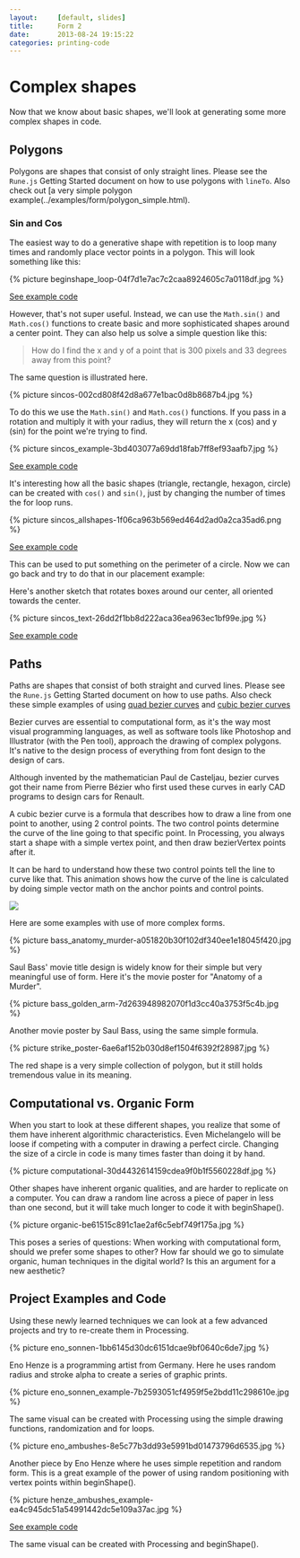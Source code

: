 ```yaml
---
layout:     [default, slides]
title:      Form 2
date:       2013-08-24 19:15:22
categories: printing-code
---
```


Complex shapes
==============

Now that we know about basic shapes, we'll look at generating some more complex shapes in code.

## Polygons

Polygons are shapes that consist of only straight lines. Please see the `Rune.js` Getting Started document on how to use polygons with `lineTo`. Also check out [a very simple polygon example(../examples/form/polygon_simple.html).

### Sin and Cos

The easiest way to do a generative shape with repetition is to loop many times and randomly place vector points in a polygon. This will look something like this:

{% picture beginshape_loop-04f7d1e7ac7c2caa8924605c7a0118df.jpg %}

[See example code](../examples/form/polygon_random.html)

However, that's not super useful. Instead, we can use the `Math.sin()` and `Math.cos()` functions to create basic and more sophisticated shapes around a center point. They can also help us solve a simple question like this:

<blockquote >
How do I find the x and y of a point that is 300 pixels and 33 degrees away from this point?
</blockquote>

The same question is illustrated here.

{% picture sincos-002cd808f42d8a677e1bac0d8b8687b4.jpg %}

To do this we use the `Math.sin()` and `Math.cos()` functions. If you pass in a rotation and multiply it with your radius, they will return the x (cos) and y (sin) for the point we're trying to find.

{% picture sincos_example-3bd403077a69dd18fab7ff8ef93aafb7.jpg %}

[See example code](../examples/form/sincos.html)

It's interesting how all the basic shapes (triangle, rectangle, hexagon, circle) can be created with `cos()` and `sin()`, just by changing the number of times the for loop runs.

{% picture sincos_allshapes-1f06ca963b569ed464d2ad0a2ca35ad6.png %}

[See example code](../examples/form/polygon_sincos.html)

This can be used to put something on the perimeter of a circle. Now we can go back and try to do that in our placement example:

Here's another sketch that rotates boxes around our center, all oriented towards the center.

{% picture sincos_text-26dd2f1bb8d222aca36ea963ec1bf99e.jpg %}

[See example code](../examples/form/sincos_rotation.html)

## Paths

Paths are shapes that consist of both straight and curved lines. Please see the `Rune.js` Getting Started document on how to use paths. Also check these simple examples of using [quad bezier curves](../examples/form/path_curve_quad.html) and [cubic bezier curves](../examples/form/path_curve_cubic.html)

Bezier curves are essential to computational form, as it's the way most visual programming languages, as well as software tools like Photoshop and Illustrator (with the Pen tool), approach the drawing of complex polygons. It's native to the design process of everything from font design to the design of cars.

Although invented by the mathematician Paul de Casteljau, bezier curves got their name from Pierre Bézier who first used these curves in early CAD programs to design cars for Renault.

A cubic bezier curve is a formula that describes how to draw a line from one point to another, using 2 control points. The two control points determine the curve of the line going to that specific point. In Processing, you always start a shape with a simple vertex point, and then draw bezierVertex points after it.

It can be hard to understand how these two control points tell the line to curve like that. This animation shows how the curve of the line is calculated by doing simple vector math on the anchor points and control points.

<img src="http://assets.runemadsen.com/bezier_movement.gif"  />

Here are some examples with use of more complex forms.

{% picture bass_anatomy_murder-a051820b30f102df340ee1e18045f420.jpg %}

Saul Bass' movie title design is widely know for their simple but very meaningful use of form. Here it's the movie poster for "Anatomy of a Murder".

{% picture bass_golden_arm-7d263948982070f1d3cc40a3753f5c4b.jpg %}

Another movie poster by Saul Bass, using the same simple formula.

{% picture strike_poster-6ae6af152b030d8ef1504f6392f28987.jpg %}

The red shape is a very simple collection of polygon, but it still holds tremendous value in its meaning. 


## Computational vs. Organic Form

When you start to look at these different shapes, you realize that some of them have inherent algorithmic characteristics. Even Michelangelo will be loose if competing with a computer in drawing a perfect circle. Changing the size of a circle in code is many times faster than doing it by hand. 

{% picture computational-30d4432614159cdea9f0b1f5560228df.jpg %}

Other shapes have inherent organic qualities, and are harder to replicate on a computer. You can draw a random line across a piece of paper in less than one second, but it will take much longer to code it with beginShape(). 

{% picture organic-be61515c891c1ae2af6c5ebf749f175a.jpg %}

This poses a series of questions: When working with computational form, should we prefer some shapes to other? How far should we go to simulate organic, human techniques in the digital world? Is this an argument for a new aesthetic?

## Project Examples and Code

Using these newly learned techniques we can look at a few advanced projects and try to re-create them in Processing.

{% picture eno_sonnen-1bb6145d30dc6151dcae9bf0640c6de7.jpg %}

Eno Henze is a programming artist from Germany. Here he uses random radius and stroke alpha to create a series of graphic prints.

{% picture eno_sonnen_example-7b2593051cf4959f5e2bdd11c298610e.jpg %}

The same visual can be created with Processing using the simple drawing functions, randomization and for loops.
    
{% picture eno_ambushes-8e5c77b3dd93e5991bd01473796d6535.jpg %}

Another piece by Eno Henze where he uses simple repetition and random form. This is a great example of the power of using random positioning with vertex points within beginShape().

{% picture henze_ambushes_example-ea4c945dc51a54991442dc5e109a37ac.jpg %}

[See example code](../examples/form/polygon_vectors.html)

The same visual can be created with Processing and beginShape().